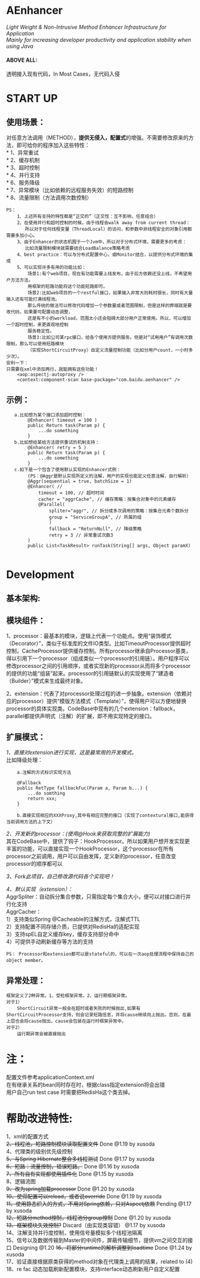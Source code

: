 # AEnhancer

*Light Weight & Non-Intrusive Method Enhancer Infrastructure for Application*  
*Mainly for increasing developer productivity and application stability when using Java*

#### ABOVE ALL:
透明接入现有代码，In Most Cases，无代码入侵

# START UP
## 使用场景：
对任意方法调用（METHOD），**提供无侵入，配置式**的增强。不需要修改原来的方法，即可给你的程序加入这些特性：  
    * 1、异常重试  
    * 2、缓存机制  
    * 3、超时控制  
    * 4、并行支持  
    * 6、服务降级  
    * 7、异常模块（比如依赖的远程服务失效）的短路控制  
    * 8、流量限制（方法调用次数控制）  
      
	PS：
		1、上述所有支持的特性都是“正交的”（正交性：互不影响，任意组合） 
		2、在使用并行和超时控制的时候，由于线程会walk away from current thread：
		   所以对于任何线程变量（ThreadLocal）的访问，和参数中非线程安全的对象引用都需要多加小心。 
		3、由于Enhancer的状态机囿于一个Jvm中，所以对于分布式环境，需要更多的考虑：
		   比如流量限制模块就需要结合LoadBalance策略考虑
		4、best practice：可以与分布式配置中心，或Monitor结合，以提供分布式环境的集成
		5、可以实现许多有用的功能比如：
			场景1:有个web项目，现在有功能需要上线发布，由于后方依赖还没上线，不希望用户方法方法。
			用框架的短路功能将这个功能短路即可。
			场景2:比如web项目的一个restful接口，如果输入非常大则耗时很长，同时有大量输入还有可能打满线程池。
			那么传统的做法可以修改代码增加一个参数量或者范围限制，但是这样的弊端就是要改代码，如果要可配置动态调整，
			还是有不小的workload，范围太小还会阻碍大部分用户正常使用。所以，可以增加一个超时控制，来更直观地控制
			服务稳定性。
			场景3:比如公司某rpc接口，给各个使用方提供服务。但是对“试用用户”有调用次数限制，那么可以使用短路模块
			（实现ShortCircuitProxy）自定义流量控制功能（比如分用户count，一小时多少次）。
	安利一下：
	只需要在xml中添加两行，就能拥有这些功能！
		<aop:aspectj-autoproxy />
		<context:component-scan base-package="com.baidu.aenhancer" />

## 示例：

```
   a.比如想为某个接口添加超时控制：
		@Enhancer( timeout = 100 )
		public Return task(Param p) {
			...do something
		}
   b.比如想给某给方法提供重试的机制支持：
		@Enhancer( retry = 5 )
		public Return task(Param p) {
			...do something
		}
   c.如下是一个包含了使用默认实现的Enhancer式例：
		(PS：@Aggr是默认实现所定义的注解，用户的实现也能定义任意注解，自行解析）
		@Aggr(sequential = true, batchSize = 1)
    	@Enhancer( //
        	timeout = 100, // 超时时间
           	cacher = "aggrCache", // 缓存策略：按集合对象中的元素缓存
           	@Parallel(
           		spliter="aggr", // 拆分成多次调用的策略：按集合元素个数拆分
    			group = "ServiceGroupA", // 所属的组
    			)
            	fallback = "ReturnNull", // 降级策略
            	retry = 3 // 异常重试次数3
    	)
    	public List<TaskResult> runTask(String[] args, Object paramX)
  
```

# Development
##	基本架构:

##	模块组件：
   1、processor：最基本的模块，逻辑上代表一个功能点。使用“装饰模式（Decorator）”，类似于标准库的文件IO类型。比如TimeoutProcessor提供超时控制，CacheProcessor提供缓存控制。所有processor继承自Processor基类，得以引用下一个processor（组成类似一个processor的引用链）。用户程序可以修改processor之间的引用顺序，或者实现新的processor从而将多个processor的提供的功能“组装”起来。processor的引用链默认的实现使用了“建造者（Builder）”模式来生成最终对象。

   2、extension：代表了对processor处理过程的进一步抽象。extension（依赖对应的processor）提供“模版方法模式（Template）”，使得用户可以方便地替换processor的具体实现类。CodeBase中现有的几个extension：fallback，parallel都提供声明式（注解）的扩展，即不用实现特定的接口。

	
## 扩展模式：
   *1、直接对extension进行实现，这是最常用的开发模式。*  
  		比如降级处理：  
		
		a.注解的方式标识实现方法
		
    	@Fallback
		public RetType fallbackFuc(Param a, Param b...) {
			...do somthing 
    	    return xxx;
		}
   		
		b.直接实现相应的XXXProxy,其中有相应完整的接口（实现了contextural接口,能获得当前调用方法的上下文）
   
   *2、开发新的processor：(使用@Hook来获取完整的扩展能力)*  
   其在CodeBase中，提供了钩子：HookProcessor。所以如果用户想开发实现更丰富的功能，可以直接实现一个HookProcessor，这个processor在所有processor之前调用，用户可以自由发挥，定义新的processor，任意改变processor的顺序都可以
	
   *3、Fork此项目，自己修改源代码各个实现吧！*
   
   *4、默认实现（extension）：*  
		AggrSpliter：自动拆分集合参数，只需指定每个集合大小，便可以对接口进行并行化支持  
		AggrCacher：  
			1）支持类似Spring @Cacheable的注解方式，注解式TTL  
    		2）支持配置不同存储介质，已提供对RedisHa的适配实现  
    		3）支持spEL自定义缓存key，缓存支持部分命中  
			4）可提供手动刷新缓存等方法的支持    
	
	PS： Processor和extension都可以是stateful的，可以在一次aop处理流程中保持自己的object member。
	
## 异常处理：
	框架定义了2种异常。1、受检框架异常。2、运行期框架异常。
	对于1）
		ShortCircuit异常一般会在超时或者失败的时候抛出,如果有ShortCircuitProcessor支持，则会记录短路信息，并将cause继续向上抛出。否则，在最上层也会将cause抛出，cause会包装在运行时框架异常中。
	对于2）
		运行期异常会被直接抛出
		
# 注：
配置文件参考applicationContext.xml  
在有继承关系的bean同时存在时，根据class指定extension将会出错    
用户自己run test case 时需要把RedisHa这个类去掉。  

# 帮助改进特性: 
1、xml的配置方式  
~~2、线程池，短路控制模块读取配置文件~~ Done @1.19 by xusoda  
4、代理类的级别优先级控制  
~~5、与Spring Hibernate整合多线程测试~~ Done @1.17 by xusoda  
~~6、短路：流量控制，错误短路。~~ Done @1.16 by xusoda  
~~7、所有自有实现都使用插件化~~ Done @1.15 by xusoda  
8、逻辑流图  
~~9、改为spring加载processor~~ Done @1.20 by xusoda     
~~10、使得配置可以reload，或者说override~~ Done @1.19 by xusoda  
~~11、使用静态织入的方式，不用对Spring依赖，只对Aspectj依赖~~ Pending @1.17 by xusoda  
~~12、短路分method控制，线程池分group控制~~ Done @1.20 by xusoda  
~~13、框架模块失效控制?~~ Discard（由实现类容错） @1.17 by xusoda   
14、注解支持并行度控制，使用信号量模拟多个线程池隔离  
15、信号以及数据传输到Master的中间件，屏蔽传输细节，提供vm之间交互的接口  Designing @1.20
~~16、将部分runtime的解析调整到loadtime~~ Done @1.24 by xusoda  
17、验证直接根据原类获得的method对象在代理类上调用的结果，related to (4)    
18、re fac 动态加载刷新配置模块，支持interface动态刷新用户自定义配置  
